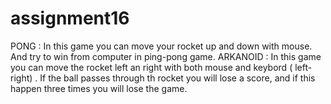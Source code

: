 # assignment16
PONG : In this game you can move your rocket up and down with mouse. And try to win from computer in ping-pong game.
ARKANOID : In this game you can move the rocket left an right with both mouse and keybord ( left-right) . If the ball passes through th rocket you will lose a score, and if this happen three times you will lose the game. 